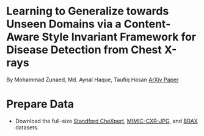 # Learning to Generalize towards Unseen Domains via a Content-Aware Style Invariant Framework for Disease Detection from Chest X-rays
By Mohammad Zunaed, Md. Aynal Haque, Taufiq Hasan [ArXiv Paper](https://arxiv.org/abs/2106.05915)


# Prepare Data
- Download the full-size [Standford CheXpert](https://stanfordaimi.azurewebsites.net/datasets/8cbd9ed4-2eb9-4565-affc-111cf4f7ebe2), [MIMIC-CXR-JPG](https://physionet.org/content/mimic-cxr-jpg/2.0.0/), and [BRAX](https://physionet.org/content/brax/1.1.0/) datasets.
